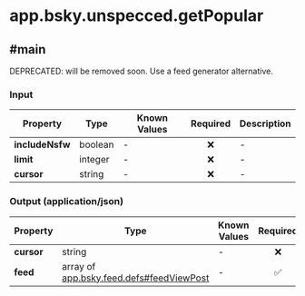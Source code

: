 # app.bsky.unspecced.getPopular

## #main

DEPRECATED: will be removed soon. Use a feed generator alternative.

### Input

| Property | Type | Known Values | Required | Description |
| --- | --- | --- | :---: | --- |
| **includeNsfw** | boolean | - | ❌ | - |
| **limit** | integer | - | ❌ | - |
| **cursor** | string | - | ❌ | - |

### Output (application/json)

| Property | Type | Known Values | Required | Description |
| --- | --- | --- | :---: | --- |
| **cursor** | string | - | ❌ | - |
| **feed** | array of [app.bsky.feed.defs#feedViewPost](../../../../lexicons/app/bsky/feed/defs.md#feedviewpost) | - | ✅ | - |
